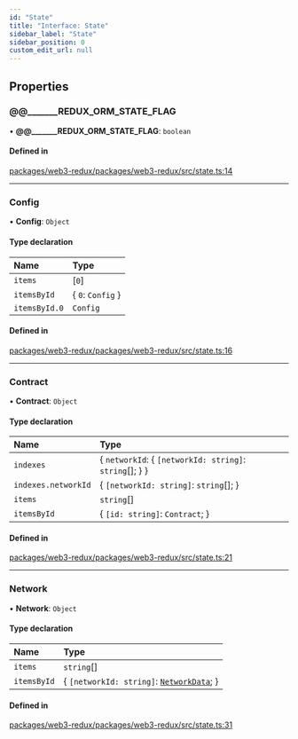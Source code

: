 ```yaml
---
id: "State"
title: "Interface: State"
sidebar_label: "State"
sidebar_position: 0
custom_edit_url: null
---
```


## Properties

### @@\_\_\_\_\_\_\_REDUX\_ORM\_STATE\_FLAG

• **@@\_\_\_\_\_\_\_REDUX\_ORM\_STATE\_FLAG**: `boolean`

#### Defined in

[packages/web3-redux/packages/web3-redux/src/state.ts:14](https://github.com/owlprotocol/workspace/blob/13023f93/packages/web3-redux/packages/web3-redux/src/state.ts#L14)

___

### Config

• **Config**: `Object`

#### Type declaration

| Name | Type |
| :------ | :------ |
| `items` | [``0``] |
| `itemsById` | { `0`: `Config`  } |
| `itemsById.0` | `Config` |

#### Defined in

[packages/web3-redux/packages/web3-redux/src/state.ts:16](https://github.com/owlprotocol/workspace/blob/13023f93/packages/web3-redux/packages/web3-redux/src/state.ts#L16)

___

### Contract

• **Contract**: `Object`

#### Type declaration

| Name | Type |
| :------ | :------ |
| `indexes` | { `networkId`: { `[networkId: string]`: `string`[];  }  } |
| `indexes.networkId` | { `[networkId: string]`: `string`[];  } |
| `items` | `string`[] |
| `itemsById` | { `[id: string]`: `Contract`;  } |

#### Defined in

[packages/web3-redux/packages/web3-redux/src/state.ts:21](https://github.com/owlprotocol/workspace/blob/13023f93/packages/web3-redux/packages/web3-redux/src/state.ts#L21)

___

### Network

• **Network**: `Object`

#### Type declaration

| Name | Type |
| :------ | :------ |
| `items` | `string`[] |
| `itemsById` | { `[networkId: string]`: [`NetworkData`](NetworkData.md);  } |

#### Defined in

[packages/web3-redux/packages/web3-redux/src/state.ts:31](https://github.com/owlprotocol/workspace/blob/13023f93/packages/web3-redux/packages/web3-redux/src/state.ts#L31)
